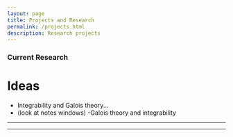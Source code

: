 ```yaml
---
layout: page
title: Projects and Research
permalink: /projects.html
description: Research projects
---
```

### Current Research
# Ideas
- Integrability and Galois theory...
- (look at notes windows)
-Galois theory and integrability

***
***